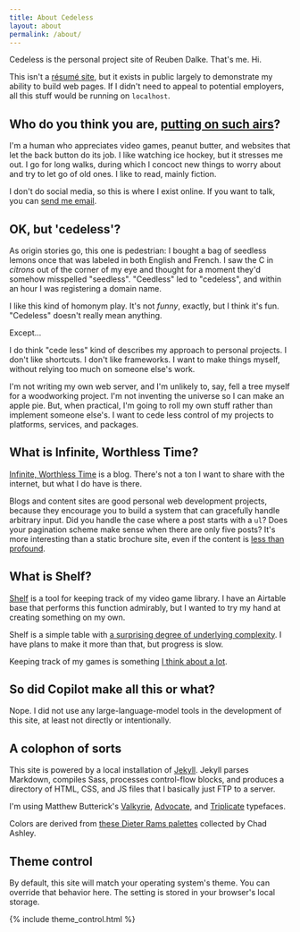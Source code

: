 ```yaml
---
title: About Cedeless
layout: about
permalink: /about/
---
```


Cedeless is the personal project site of Reuben Dalke. That's me. Hi.

This isn't a [résumé site](https://reubendalke.com/resume/), but it exists in public largely to demonstrate my ability to build web pages. If I didn't need to appeal to potential employers, all this stuff would be running on `localhost`.

## Who do you think you are, [putting on such airs](https://achewood.com/2004/02/18/title.html)?

I'm a human who appreciates video games, peanut butter, and websites that let the back button do its job. I like watching ice hockey, but it stresses me out. I go for long walks, during which I concoct new things to worry about and try to let go of old ones. I like to read, mainly fiction.

I don't do social media, so this is where I exist online. If you want to talk, you can [send me email](mailto:mail@cedeless.com).

## OK, but 'cedeless'?

As origin stories go, this one is pedestrian: I bought a bag of seedless lemons once that was labeled in both English and French. I saw the C in _citrons_ out of the corner of my eye and thought for a moment they'd somehow misspelled "seedless". "Ceedless" led to "cedeless", and within an hour I was registering a domain name.

I like this kind of homonym play. It's not _funny_, exactly, but I think it's fun. "Cedeless" doesn't really mean anything.

Except...

I do think "cede less" kind of describes my approach to personal projects. I don't like shortcuts. I don't like frameworks. I want to make things myself, without relying too much on someone else's work.

I'm not writing my own web server, and I'm unlikely to, say, fell a tree myself for a woodworking project. I'm not inventing the universe so I can make an apple pie. But, when practical, I'm going to roll my own stuff rather than implement someone else's. I want to cede less control of my projects to platforms, services, and packages.

## What is Infinite, Worthless Time?

[Infinite, Worthless Time](/iwt/) is a blog. There's not a ton I want to share with the internet, but what I do have is there.

Blogs and content sites are good personal web development projects, because they encourage you to build a system that can gracefully handle arbitrary input. Did you handle the case where a post starts with a `ul`? Does your pagination scheme make sense when there are only five posts? It's more interesting than a static brochure site, even if the content is [less than profound](/iwt/2023/11/29/avalanche-numbers/).

## What is Shelf?

[Shelf](/shelf/) is a tool for keeping track of my video game library. I have an Airtable base that performs this function admirably, but I wanted to try my hand at creating something on my own.

Shelf is a simple table with [a surprising degree of underlying complexity](https://github.com/dalke/Cedeless/blob/main/shelf.html). I have plans to make it more than that, but progress is slow.

Keeping track of my games is something [I think about a lot](shelf/).

## So did Copilot make all this or what? 

Nope. I did not use any large-language-model tools in the development of this site, at least not directly or intentionally.

## A colophon of sorts

This site is powered by a local installation of [Jekyll](https://jekyllrb.com/). Jekyll parses Markdown, compiles Sass, processes control-flow blocks, and produces a directory of HTML, CSS, and JS files that I basically just FTP to a server.

I'm using Matthew Butterick's [Valkyrie](https://mbtype.com/fonts/valkyrie/), [Advocate](https://mbtype.com/fonts/advocate/), and [Triplicate](https://mbtype.com/fonts/triplicate/) typefaces.

Colors are derived from [these Dieter Rams palettes](https://www.presentandcorrect.com/blogs/blog/rams-palette) collected by Chad Ashley.

## Theme control

By default, this site will match your operating system's theme. You can override that behavior here. The setting is stored in your browser's local storage.

{% include theme_control.html %}